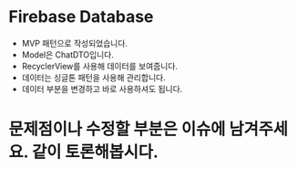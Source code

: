 # Firebase Database

* MVP 패턴으로 작성되었습니다.
* Model은 ChatDTO입니다.
* RecyclerView를 사용해 데이터를 보여줍니다.
* 데이터는 싱글톤 패턴을 사용해 관리합니다.
* 데이터 부분을 변경하고 바로 사용하셔도 됩니다.

# 문제점이나 수정할 부분은 이슈에 남겨주세요. 같이 토론해봅시다.